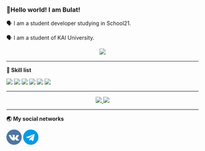 ### 👋Hello world! I am Bulat!
🗣 I am a student developer studying in School21.

🗣 I am a student of KAI University.

<p align="center">
  <a href="https://github.com/bouillon21">
    <img src="https://badge42.herokuapp.com/api/stats/cshelli?darkmode=true"/>
  </a>
</p>

---

**👷 Skill list**

 <img src="https://img.shields.io/badge/python%20-%2314354C.svg?&style=for-the-badge&logo=python&logoColor=white"/> <img src="https://img.shields.io/badge/c%20-%2300599C.svg?&style=for-the-badge&logo=c&logoColor=white"/>  <img src="https://img.shields.io/badge/markdown-%23000000.svg?&style=for-the-badge&logo=markdown&logoColor=white"/> <img src="https://img.shields.io/badge/shell_script%20-%23121011.svg?&style=for-the-badge&logo=gnu-bash&logoColor=white"/>  <img src="https://img.shields.io/badge/github%20-%23121011.svg?&style=for-the-badge&logo=github&logoColor=white"/> <img src="https://img.shields.io/badge/docker%20-%230db7ed.svg?&style=for-the-badge&logo=docker&logoColor=white"/>

---

<p align="center">
  <a href="https://github.com/bouillon21">
    <img height="160" src="https://github-readme-stats.vercel.app/api?username=bouillon21&show_icons=true&theme=maroongold"/>
    <img height="160" src="https://github-readme-stats.vercel.app/api/top-langs/?username=bouillon21&layout=compact&theme=maroongold"/>
  </a>
</p>

---

**🌏 My social networks** 


[<img src="https://github.com/ncliff-git/screenshots/blob/master/vk.png" width="40">](https://vk.com/bouillon_doma)
[<img src="https://github.com/ncliff-git/screenshots/blob/master/telegram.png" width="40">](https://t.me/fikus_rus)
